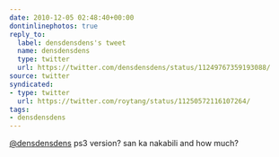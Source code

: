 ```yaml
---
date: 2010-12-05 02:48:40+00:00
dontinlinephotos: true
reply_to:
  label: densdensdens's tweet
  name: densdensdens
  type: twitter
  url: https://twitter.com/densdensdens/status/11249767359193088/
source: twitter
syndicated:
- type: twitter
  url: https://twitter.com/roytang/status/11250572116107264/
tags:
- densdensdens
---
```


[@densdensdens](https://twitter.com/densdensdens/) ps3 version? san ka nakabili and how much?